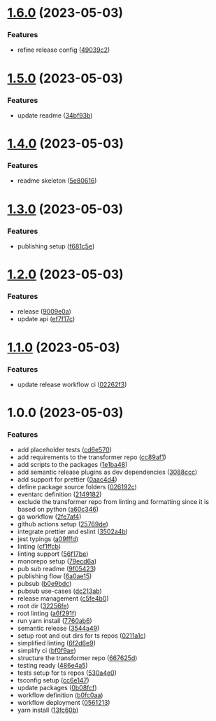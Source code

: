 # [1.6.0](https://github.com/Voltz-Protocol/v2-indexer/compare/v1.5.0...v1.6.0) (2023-05-03)


### Features

* refine release config ([49039c2](https://github.com/Voltz-Protocol/v2-indexer/commit/49039c2144bd08a7abeef2308260abd245991145))

# [1.5.0](https://github.com/Voltz-Protocol/v2-indexer/compare/v1.4.0...v1.5.0) (2023-05-03)


### Features

* update readme ([34bf93b](https://github.com/Voltz-Protocol/v2-indexer/commit/34bf93bed1f612704a38f153c8e5061be2abca82))

# [1.4.0](https://github.com/Voltz-Protocol/v2-indexer/compare/v1.3.0...v1.4.0) (2023-05-03)


### Features

* readme skeleton ([5e80616](https://github.com/Voltz-Protocol/v2-indexer/commit/5e806167a1589d82c06f8c13c06661c5a7181dde))

# [1.3.0](https://github.com/Voltz-Protocol/v2-indexer/compare/v1.2.0...v1.3.0) (2023-05-03)


### Features

* publishing setup ([f681c5e](https://github.com/Voltz-Protocol/v2-indexer/commit/f681c5e78e7f0ff9a33a34c851a7337ccff3f417))

# [1.2.0](https://github.com/Voltz-Protocol/v2-indexer/compare/v1.1.0...v1.2.0) (2023-05-03)


### Features

* release ([9009e0a](https://github.com/Voltz-Protocol/v2-indexer/commit/9009e0a90efeed7b8162552f904f602edb7ca87f))
* update api ([ef7f17c](https://github.com/Voltz-Protocol/v2-indexer/commit/ef7f17c21380849199096e7da163314a0e9a8b58))

# [1.1.0](https://github.com/Voltz-Protocol/v2-indexer/compare/v1.0.0...v1.1.0) (2023-05-03)


### Features

* update release workflow ci ([02262f3](https://github.com/Voltz-Protocol/v2-indexer/commit/02262f372e0404ba7f207efbe4073971ce191e80))

# 1.0.0 (2023-05-03)


### Features

* add placeholder tests ([cd6e570](https://github.com/Voltz-Protocol/v2-indexer/commit/cd6e5705fbc1f8906a89fe2a89171e32f9f2e7ad))
* add requirements to the transformer repo ([cc89af1](https://github.com/Voltz-Protocol/v2-indexer/commit/cc89af1559ac6bb2f1894f253b4b29495cbb4a68))
* add scripts to the packages ([1e1ba48](https://github.com/Voltz-Protocol/v2-indexer/commit/1e1ba480f04619d2f516ce3550706db4d9637a60))
* add semantic release plugins as dev dependencies ([3088ccc](https://github.com/Voltz-Protocol/v2-indexer/commit/3088ccc90cf1cba1078f4a92ee4e71d0e781c223))
* add support for prettier ([0aac4d4](https://github.com/Voltz-Protocol/v2-indexer/commit/0aac4d427a2938de89b0a7ead1c90642725318f6))
* define package source folders ([026192c](https://github.com/Voltz-Protocol/v2-indexer/commit/026192c76c679e44d60bad249c7d1db64c335a97))
* eventarc definition ([2149182](https://github.com/Voltz-Protocol/v2-indexer/commit/2149182c6ae5b66e69853e7e26acc3f44dcb9236))
* exclude the transformer repo from linting and formatting since it is based on python ([a60c346](https://github.com/Voltz-Protocol/v2-indexer/commit/a60c346f0f2a4ff5bd73849a8333fa36d293e4bf))
* ga workflow ([2fe7af4](https://github.com/Voltz-Protocol/v2-indexer/commit/2fe7af4864108faac4aa1d2ddee13718e1ddaf53))
* github actions setup ([25769de](https://github.com/Voltz-Protocol/v2-indexer/commit/25769dea3d28ae28bff34fcd3d6c40d10c8824d1))
* integrate prettier and eslint ([3502a4b](https://github.com/Voltz-Protocol/v2-indexer/commit/3502a4b10d0ed0b57c5a7f97709a428972eeb528))
* jest typings ([a09fffd](https://github.com/Voltz-Protocol/v2-indexer/commit/a09fffde682239275babadf62c3d24e2525c0cb7))
* linting ([cf1ffcb](https://github.com/Voltz-Protocol/v2-indexer/commit/cf1ffcbda09c1f4e03fef8c25b381395df642c8e))
* linting support ([56f17be](https://github.com/Voltz-Protocol/v2-indexer/commit/56f17bea6a47f280d6c7ab2901a8e10bc2981c5c))
* monorepo setup ([79ecd6a](https://github.com/Voltz-Protocol/v2-indexer/commit/79ecd6a0fd65f6b98f7ae41d119e563f724e3174))
* pub sub readme ([9f05423](https://github.com/Voltz-Protocol/v2-indexer/commit/9f054234a0a8711f1b21372b35ecfba3dde2238f))
* publishing flow ([6a0ae15](https://github.com/Voltz-Protocol/v2-indexer/commit/6a0ae15e9593130ef2849600615c5d185eef8a71))
* pubsub ([b0e9bdc](https://github.com/Voltz-Protocol/v2-indexer/commit/b0e9bdcc5c65d5e93347332dfce3ea2f232c3f19))
* pubsub use-cases ([dc213ab](https://github.com/Voltz-Protocol/v2-indexer/commit/dc213ab89080d553eb5566885500845d9d2518ed))
* release management ([c5fe4b0](https://github.com/Voltz-Protocol/v2-indexer/commit/c5fe4b00886a3a5e7db9473c1b60ee8d35f308f9))
* root dir ([32256fe](https://github.com/Voltz-Protocol/v2-indexer/commit/32256fe687c5873fae71b45f0d6ee8106e4f7abc))
* root linting ([a6f291f](https://github.com/Voltz-Protocol/v2-indexer/commit/a6f291ffffbb0bc6ab3eebc59eb94fe0cd5c4988))
* run yarn install ([7760ab6](https://github.com/Voltz-Protocol/v2-indexer/commit/7760ab62b4721d9b744559eaea379b77a64ff558))
* semantic release ([3544a49](https://github.com/Voltz-Protocol/v2-indexer/commit/3544a49b4978a0a9047ab96e695ab48a48211f7b))
* setup root and out dirs for ts repos ([0211a1c](https://github.com/Voltz-Protocol/v2-indexer/commit/0211a1c5df5830d08699e50dc23bb85e0bc918ba))
* simplified linting ([6f2d6e9](https://github.com/Voltz-Protocol/v2-indexer/commit/6f2d6e94b7c3e066b8ab85ec3fab960a6c2caf2f))
* simplify ci ([bf0f9ae](https://github.com/Voltz-Protocol/v2-indexer/commit/bf0f9aefbb5f8499139c7c2032e0abeb1ba919db))
* structure the transformer repo ([667625d](https://github.com/Voltz-Protocol/v2-indexer/commit/667625da0a68c906accaa15824cceaa4050455ee))
* testing ready ([486e4a5](https://github.com/Voltz-Protocol/v2-indexer/commit/486e4a58b88e0ed0e801edc7189a836598656e3e))
* tests setup for ts repos ([530a4e0](https://github.com/Voltz-Protocol/v2-indexer/commit/530a4e0b0f2320c1bdbd206595d733579a5575e4))
* tsconfig setup ([cc6e147](https://github.com/Voltz-Protocol/v2-indexer/commit/cc6e1471ecd7653508132d571628b5ca7bde6091))
* update packages ([0b08fcf](https://github.com/Voltz-Protocol/v2-indexer/commit/0b08fcfce37d7a9a80c6772a919434a8c88be30f))
* workflow definition ([b0fc0aa](https://github.com/Voltz-Protocol/v2-indexer/commit/b0fc0aa24c6afbd4e630fce40aafc96f15f10932))
* workflow deployment ([0561213](https://github.com/Voltz-Protocol/v2-indexer/commit/0561213843d992a848506c2867e4df4ec7cdad7f))
* yarn install ([13fc60b](https://github.com/Voltz-Protocol/v2-indexer/commit/13fc60b508b9401ad7a20d117b1b9e66ff1b60d6))
